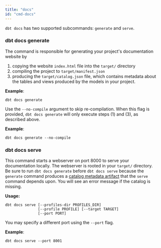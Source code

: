 ```yaml
---
title: "docs"
id: "cmd-docs"
---
```


`dbt docs` has two supported subcommands: `generate` and `serve`.

### dbt docs generate

The command is responsible for generating your project's documentation website by

1. copying the website `index.html` file into the `target/` directory 
2. compiling the project to `target/manifest.json`
3. producing the `target/catalog.json` file, which contains metadata about the tables and views produced by the models in your project.

**Example**:
```
dbt docs generate
```

Use the `--no-compile` argument to skip re-compilation. When this flag is provided, `dbt docs generate` will only execute steps (1) and (3), as described above.

**Example**:
```
dbt docs generate --no-compile
```

### dbt docs serve
This command starts a webserver on port 8000 to serve your documentation locally. The webserver is rooted in your `target/` directory. Be sure to run `dbt docs generate` before `dbt docs serve` because the  `generate` command produces a [catalog metadata artifact](/reference/artifacts/catalog-json) that the `serve` command depends upon. You will see an error message if the catalog is missing.  

**Usage:**
```
dbt docs serve [--profiles-dir PROFILES_DIR]
               [--profile PROFILE] [--target TARGET]
               [--port PORT]
```

You may specify a different port using the `--port` flag.

**Example**:
```
dbt docs serve --port 8001
```
